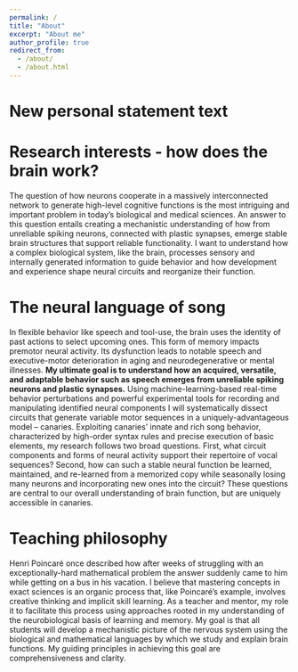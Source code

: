 ```yaml
---
permalink: /
title: "About"
excerpt: "About me"
author_profile: true
redirect_from: 
  - /about/
  - /about.html
---
```


  
New personal statement text  
======


Research interests - how does the brain work?
======
<p style="text-align: justified">
The question of how neurons cooperate in a massively interconnected network to generate high-level cognitive functions is the most intriguing and important problem in today’s biological and medical sciences. An answer to this question entails creating a mechanistic understanding of how from unreliable spiking neurons, connected with plastic synapses, emerge stable brain structures that support reliable functionality. I want to understand how a complex biological system, like the brain, processes sensory and internally generated information to guide behavior and how development and experience shape neural circuits and reorganize their function.</p>

The neural language of song
======
In flexible behavior like speech and tool-use, the brain uses the identity of past actions to select upcoming ones. This form of memory impacts premotor neural activity. Its dysfunction leads to notable speech and executive-motor deterioration in aging and neurodegenerative or mental illnesses. **My ultimate goal is to understand how an acquired, versatile, and adaptable behavior such as speech emerges from unreliable spiking neurons and plastic synapses.** Using machine-learning-based real-time behavior perturbations and powerful experimental tools for recording and manipulating identified neural components I will systematically dissect circuits that generate variable motor sequences in a uniquely-advantageous model – canaries. Exploiting canaries’ innate and rich song behavior, characterized by high-order syntax rules and precise execution of basic elements, my research follows two broad questions. First, what circuit components and forms of neural activity support their repertoire of vocal sequences? Second, how can such a stable neural function be learned, maintained, and re-learned from a memorized copy while seasonally losing many neurons and incorporating new ones into the circuit? These questions are central to our overall understanding of brain function, but are uniquely accessible in canaries.

Teaching philosophy
======
Henri Poincaré once described how after weeks of struggling with an exceptionally-hard mathematical
problem the answer suddenly came to him while getting on a bus in his vacation. I believe that mastering
concepts in exact sciences is an organic process that, like Poincaré’s example, involves creative thinking
and implicit skill learning. As a teacher and mentor, my role it to facilitate this process using approaches
rooted in my understanding of the neurobiological basis of learning and memory. My goal is that all
students will develop a mechanistic picture of the nervous system using the biological and mathematical
languages by which we study and explain brain functions. My guiding principles in achieving this goal are
comprehensiveness and clarity.


